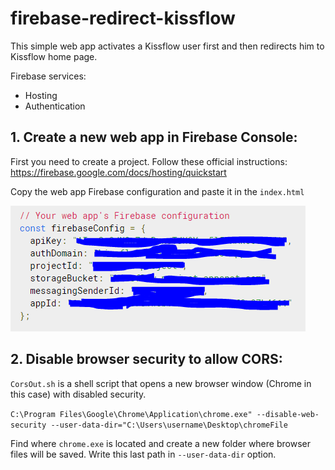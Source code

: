 # firebase-redirect-kissflow
This simple web app activates a Kissflow user first and then redirects him to Kissflow home page.

Firebase services:
- Hosting
- Authentication

## 1. Create a new web app in Firebase Console:
First you need to create a project. Follow these official instructions: https://firebase.google.com/docs/hosting/quickstart

Copy the web app Firebase configuration and paste it in the `index.html`

![Alt text](https://github.com/diego26davila/firebase-redirect-kissflow/blob/main/appConfig.PNG)

## 2. Disable browser security to allow CORS:
`CorsOut.sh` is a shell script that opens a new browser window (Chrome in this case) with disabled security.

`C:\Program Files\Google\Chrome\Application\chrome.exe" --disable-web-security --user-data-dir="C:\Users\username\Desktop\chromeFile`

Find where `chrome.exe` is located and create a new folder where browser files will be saved. Write this last path in `--user-data-dir` option.
